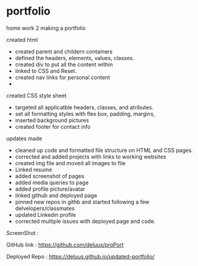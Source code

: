 # portfolio
home work 2 making a portfolio 

created html
 - created parent and childern containers
 - defined the headers, elements, values, classes.
 - created div to put all the content within
 - linked to CSS and Reset.
 - created nav links for personal content
 -


created CSS style sheet
 - targeted all applicatble headers, classes, and atributes.
 - set all formatting styles with flex box, padding, margins,
 - inserted background pictures
 - created footer for contact info

updates made

- cleaned up code and formatted file structure on HTML and CSS pages.
- corrected and added projects with links to working websites
- created img file and moved all images to file
- Linked resume 
- added screenshot of pages
- added media queries to page
- added profile picture/avatar
- linked github and deployed page
- pinned new repos in githb and started following a few delvelopers/classmates
- updated Linkedin profile
- corrected multiple issues with deployed page and code.

ScreenShot :

GitHub link : https://github.com/deluus/proPort



Deployed Repo :  https://deluus.github.io/updated-portfolio/
